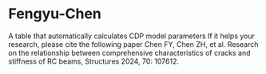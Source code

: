 # Fengyu-Chen
A table that automatically calculates CDP model parameters
If it helps your research, please cite the following paper
Chen FY, Chen ZH, et al. Research on the relationship between comprehensive characteristics of cracks and stiffness of RC beams, Structures 2024, 70: 107612.
